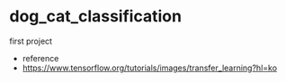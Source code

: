 # dog_cat_classification
first project
- reference
- https://www.tensorflow.org/tutorials/images/transfer_learning?hl=ko
